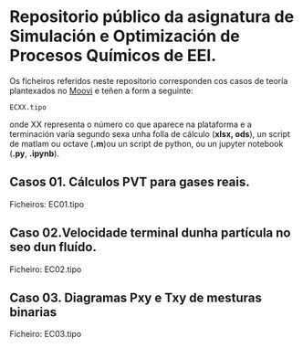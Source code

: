 # Repositorio público da asignatura de Simulación e Optimización de Procesos Químicos de EEI.

Os ficheiros referidos neste repositorio corresponden cos casos de teoría plantexados no [Moovi](hhtps://moovi.uvigo.gal) e teñen a form a seguinte:

```
ECXX.tipo
```

onde XX representa o número co que aparece na plataforma e a terminación varía segundo sexa unha folla de cálculo (**xlsx, ods**), un script de matlam ou octave (**.m**)ou un script de python, ou un jupyter notebook (**.py**, **.ipynb**).

## Casos 01. Cálculos PVT para gases reais.
Ficheiros: EC01.tipo

## Caso 02.Velocidade terminal dunha partícula no seo dun fluído.
Ficheiro: EC02.tipo

## Caso 03. Diagramas Pxy e Txy de mesturas binarias
Ficheiro: EC03.tipo




